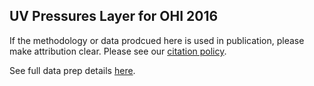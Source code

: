 ## UV Pressures Layer for OHI 2016

If the methodology or data prodcued here is used in publication, please make attribution clear. Please see our [citation policy](http://ohi-science.org/citation-policy/).

See full data prep details [here](https://cdn.rawgit.com/OHI-Science/ohiprep/master/globalprep/prs_uv/v2016/uv_dataprep.html).



